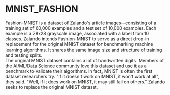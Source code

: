 # MNIST_FASHION
Fashion-MNIST is a dataset of Zalando's article images—consisting of a training set of 60,000 examples and a test set of 10,000 examples.
Each example is a 28x28 grayscale image, associated with a label from 10 classes. 
Zalando intends Fashion-MNIST to serve as a direct drop-in replacement for the original MNIST dataset for benchmarking machine learning algorithms. 
It shares the same image size and structure of training and testing splits.  
The original MNIST dataset contains a lot of handwritten digits. 
Members of the AI/ML/Data Science community love this dataset and use it as a benchmark to validate their algorithms. 
In fact, MNIST is often the first dataset researchers try. "If it doesn't work on MNIST, it won't work at all", 
they said. "Well, if it does work on MNIST, it may still fail on others."  Zalando seeks to replace the original MNIST dataset.
